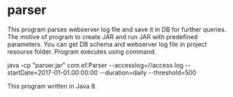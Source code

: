 # parser

This program parses webserver log file and save it in DB for further queries. The motive of program to create JAR and run JAR with predefined parameters. You can get DB schema and webserver log file in project resourse folder. Program executes using command.

java -cp "parser.jar" com.ef.Parser --accesslog=/<dir-path>/access.log --startDate=2017-01-01.00:00:00 --duration=daily --threshold=500

This program written in Java 8.

